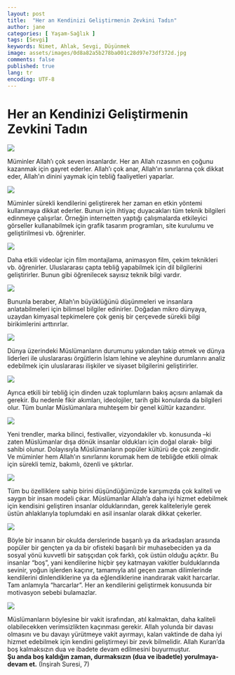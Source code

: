 ```yaml
---
layout: post
title:  "Her an Kendinizi Geliştirmenin Zevkini Tadın"
author: jane
categories: [ Yaşam-Sağlık ]
tags: [Sevgi]
keywords: Nimet, Ahlak, Sevgi, Düşünmek
image: assets/images/0d8a82a5b278ba001c28d97e73df372d.jpg
comments: false
published: true
lang: tr
encoding: UTF-8
---
```


Her an Kendinizi Geliştirmenin Zevkini Tadın
============================================

![](assets/images/c6e5cec49bdebc5851451503d5f8ebad.jpg)

Müminler Allah’ı çok seven insanlardır. Her an Allah rızasının en çoğunu kazanmak için gayret ederler. Allah’ı çok anar, Allah’ın sınırlarına çok dikkat eder, Allah’ın dinini yaymak için tebliğ faaliyetleri yaparlar.

![](assets/images/b7e85f399b4ae76fe3dbe65e8911fd38.jpg)

Müminler sürekli kendilerini geliştirerek her zaman en etkin yöntemi kullanmaya dikkat ederler. Bunun için ihtiyaç duyacakları tüm teknik bilgileri edinmeye çalışırlar. Örneğin internetten yaptığı çalışmalarda etkileyici görseller kullanabilmek için grafik tasarım programları, site kurulumu ve geliştirilmesi vb. öğrenirler.  

![](assets/images/9cb53717d5c0f35fe9fc58bcafa56856.jpg)

Daha etkili videolar için film montajlama, animasyon film, çekim teknikleri vb. öğrenirler. Uluslararası çapta tebliğ yapabilmek için dil bilgilerini geliştirirler. Bunun gibi öğrenilecek sayısız teknik bilgi vardır.

![](assets/images/9f994640a65468f4b4651e8385752374.jpg)

Bununla beraber, Allah’ın büyüklüğünü düşünmeleri ve insanlara anlatabilmeleri için bilimsel bilgiler edinirler. Doğadan mikro dünyaya, uzaydan kimyasal tepkimelere çok geniş bir çerçevede sürekli bilgi birikimlerini arttırırlar.

![](assets/images/4559b79adc90f804a76a321500177d60.jpg)

Dünya üzerindeki Müslümanların durumunu yakından takip etmek ve dünya liderleri ile uluslararası örgütlerin İslam lehine ve aleyhine durumlarını analiz edebilmek için uluslararası ilişkiler ve siyaset bilgilerini geliştirirler.

![](assets/images/25b967dac6e42a5a6276fbf3ed8faac5.jpg)

Ayrıca etkili bir tebliğ için dinden uzak toplumların bakış açısını anlamak da gerekir. Bu nedenle fikir akımları, ideolojiler, tarih gibi konularda da bilgileri olur. Tüm bunlar Müslümanlara muhteşem bir genel kültür kazandırır.

![](assets/images/eb561d9a2856c4043d4256b0656ff4ba.jpg)

Yeni trendler, marka bilinci, festivaller, vizyondakiler vb. konusunda –ki zaten Müslümanlar dışa dönük insanlar oldukları için doğal olarak- bilgi sahibi olunur. Dolayısıyla Müslümanların popüler kültürü de çok zengindir. Ve müminler hem Allah’ın sınırlarını korumak hem de tebliğde etkili olmak için sürekli temiz, bakımlı, özenli ve şıktırlar.

![](assets/images/519ea7705a55cc0dadfe9eccba9a923a.jpg)

Tüm bu özelliklere sahip birini düşündüğümüzde karşımızda çok kaliteli ve saygın bir insan modeli çıkar. Müslümanlar Allah’a daha iyi hizmet edebilmek için kendisini geliştiren insanlar olduklarından, gerek kaliteleriyle gerek üstün ahlaklarıyla toplumdaki en asil insanlar olarak dikkat çekerler.

![](assets/images/396211819dc67091e5774a571afce5e2.jpg)

Böyle bir insanın bir okulda derslerinde başarılı ya da arkadaşları arasında popüler bir gençten ya da bir ofisteki başarılı bir muhasebeciden ya da sosyal yönü kuvvetli bir satışçıdan çok farklı, çok üstün olduğu açıktır. Bu insanlar “boş”, yani kendilerine hiçbir şey katmayan vakitler bulduklarında sevinir, yoğun işlerden kaçınır, tamamıyla atıl geçen zaman dilimlerinde kendilerini dinlendiklerine ya da eğlendiklerine inandırarak vakit harcarlar. Tam anlamıyla “harcarlar”. Her an kendilerini geliştirmek konusunda bir motivasyon sebebi bulamazlar.

![](assets/images/d801f35b0ac3837dadf8fe4cc804197f.jpg)

Müslümanların böylesine bir vakit israfından, atıl kalmaktan, daha kaliteli olabilecekken verimsizlikten kaçınması gerekir. Allah yolunda bir davası olmasını ve bu davayı yürütmeye vakit ayırmayı, kalan vaktinde de daha iyi hizmet edebilmek için kendini geliştirmeyi bir zevk bilmelidir. Allah Kuran’da boş kalmaksızın dua ve ibadete devam edilmesini buyurmuştur.  
**Şu anda boş kaldığın zaman, durmaksızın (dua ve ibadetle) yorulmaya-devam et.** (İnşirah Suresi, 7)

